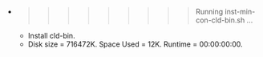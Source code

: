 * >>>>>>>>> Running inst-min-con-cld-bin.sh ...
  * Install cld-bin.
  * Disk size = 716472K. Space Used = 12K. Runtime = 00:00:00:00.
